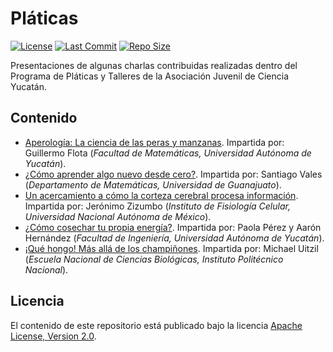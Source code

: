 # Pláticas

[![License](https://img.shields.io/github/license/ajcyucatan/platicas?style=popout-square)](https://github.com/ajcyucatan/platicas/blob/master/LICENSE "License")
[![Last Commit](https://img.shields.io/github/last-commit/ajcyucatan/platicas?style=popout-square)](https://github.com/ajcyucatan/platicas/commits/master "Last Commit")
[![Repo Size](https://img.shields.io/github/repo-size/ajcyucatan/platicas?style=popout-square)](https://github.com/ajcyucatan/platicas.git "Repo Size")

Presentaciones de algunas charlas contribuidas realizadas dentro del Programa de Pláticas y Talleres de la Asociación Juvenil de Ciencia Yucatán.


## Contenido

* [Aperología: La ciencia de las peras y manzanas](https://github.com/ajcyucatan/platicas/blob/master/%40aperologia_la_ciencia_de_las_peras_y_manzanas.pdf). Impartida por: Guillermo Flota (*Facultad de Matemáticas, Universidad Autónoma de Yucatán*).
* [¿Cómo aprender algo nuevo desde cero?](https://github.com/ajcyucatan/platicas/blob/master/%40aprender_algo_nuevo.pdf). Impartida por: Santiago Vales (*Departamento de Matemáticas, Universidad de Guanajuato*).
* [Un acercamiento a cómo la corteza cerebral procesa información](https://github.com/ajcyucatan/platicas/blob/master/%40como_la_corteza_cerebral_procesa_informacion.pdf). Impartida por: Jerónimo Zizumbo (*Instituto de Fisiología Celular, Universidad Nacional Autónoma de México*).
* [¿Cómo cosechar tu propia energía?](https://github.com/ajcyucatan/platicas/blob/master/%40cosechar_tu_propia_energia.pdf). Impartida por: Paola Pérez y Aarón Hernández (*Facultad de Ingeniería, Universidad Autónoma de Yucatán*).
* [¡Qué hongo! Más allá de los champiñones](https://github.com/ajcyucatan/platicas/blob/master/%40mas_alla_de_los_champinones.pdf). Impartida por: Michael Uitzil (*Escuela Nacional de Ciencias Biológicas, Instituto Politécnico Nacional*).


## Licencia

El contenido de este repositorio está publicado bajo la licencia [Apache License, Version 2.0](https://www.apache.org/licenses/LICENSE-2.0.html).
